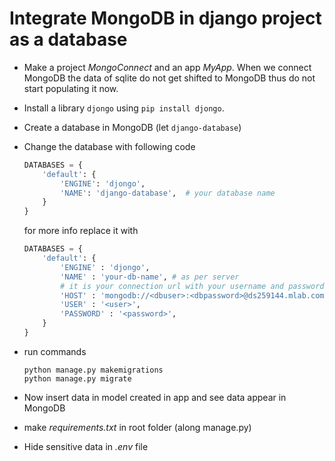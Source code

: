# Integrate MongoDB in django project as a database

- Make a project *MongoConnect* and an app *MyApp*. When we connect MongoDB the data of sqlite do not get shifted to MongoDB thus do not start populating it now.

- Install a library `djongo` using `pip install djongo`.

- Create a database in MongoDB (let `django-database`)

- Change the database with following code

    ``` python
    DATABASES = {
        'default': {
            'ENGINE': 'djongo',
            'NAME': 'django-database',  # your database name
        }
    }
    ```

    for more info replace it with

    ``` python
    DATABASES = {
        'default': {
            'ENGINE' : 'djongo',
            'NAME' : 'your-db-name', # as per server
            # it is your connection url with your username and password and database name
            'HOST' : 'mongodb://<dbuser>:<dbpassword>@ds259144.mlab.com:59144/<db-name>', 
            'USER' : '<user>',
            'PASSWORD' : '<password>',
        }
    }
    ```

- run commands

    ``` shell
    python manage.py makemigrations
    python manage.py migrate
    ```

- Now insert data in model created in app and see data appear in MongoDB

- make *requirements.txt* in root folder (along manage.py)

- Hide sensitive data in *.env* file
